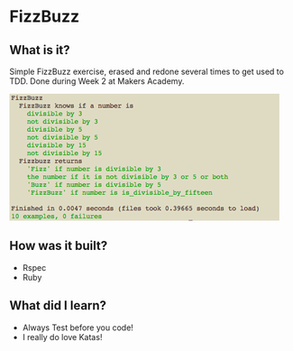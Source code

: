 FizzBuzz
=======================

## What is it?

Simple FizzBuzz exercise, erased and redone several times to get used to TDD. Done during Week 2 at Makers Academy.

![Screenshot](https://github.com/binaryberry/FizzBuzz/blob/master/Screen%20Shot%202014-11-18%20at%2018.29.37.png)

## How was it built?

- Rspec
- Ruby

## What did I learn?

- Always Test before you code!
- I really do love Katas!
